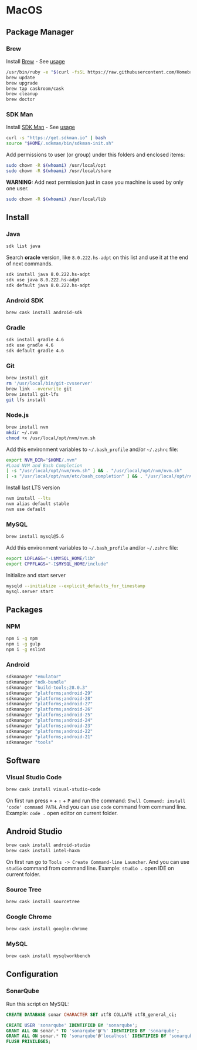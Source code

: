 # MacOS

## Package Manager

### Brew

Install [Brew](https://brew.sh) - See [usage](https://docs.brew.sh/FAQ)

```bash
/usr/bin/ruby -e "$(curl -fsSL https://raw.githubusercontent.com/Homebrew/install/master/install)"
brew update
brew upgrade
brew tap caskroom/cask
brew cleanup
brew doctor
```

### SDK Man

Install [SDK Man](http://sdkman.io) - See [usage](https://sdkman.io/usage)

```bash
curl -s "https://get.sdkman.io" | bash
source "$HOME/.sdkman/bin/sdkman-init.sh"
```

Add permissions to user (or group) under this folders and enclosed items:

```bash
sudo chown -R $(whoami) /usr/local/opt
sudo chown -R $(whoami) /usr/local/share
```

**WARNING:** Add next permission just in case you machine is used by only one user.

```bash
sudo chown -R $(whoami) /usr/local/lib
```

## Install

### Java

```bash
sdk list java
```

Search **oracle** version, like `8.0.222.hs-adpt` on this list and use it at the end of next commands.

```bash
sdk install java 8.0.222.hs-adpt
sdk use java 8.0.222.hs-adpt
sdk default java 8.0.222.hs-adpt
```

### Android SDK

```bash
brew cask install android-sdk
```

### Gradle

```bash
sdk install gradle 4.6
sdk use gradle 4.6
sdk default gradle 4.6
```

### Git

```bash
brew install git
rm '/usr/local/bin/git-cvsserver'
brew link --overwrite git
brew install git-lfs
git lfs install
```

### Node.js

```bash
brew install nvm
mkdir ~/.nvm
chmod +x /usr/local/opt/nvm/nvm.sh
```

Add this environment variables to `~/.bash_profile` and/or `~/.zshrc` file:

```bash
export NVM_DIR="$HOME/.nvm"
#Load NVM and Bash Completion
[ -s "/usr/local/opt/nvm/nvm.sh" ] && . "/usr/local/opt/nvm/nvm.sh"
[ -s "/usr/local/opt/nvm/etc/bash_completion" ] && . "/usr/local/opt/nvm/etc/bash_completion"
```

Install last LTS version

```bash
nvm install --lts
nvm alias default stable
nvm use default
```

### MySQL

```bash
brew install mysql@5.6
```

Add this environment variables to `~/.bash_profile` and/or `~/.zshrc` file:

```bash
export LDFLAGS="-L$MYSQL_HOME/lib"
export CPPFLAGS="-I$MYSQL_HOME/include"
```

Initialize and start server

```bash
mysqld --initialize --explicit_defaults_for_timestamp
mysql.server start
```

## Packages

### NPM

```bash
npm i -g npm
npm i -g gulp
npm i -g eslint
```

### Android

```bash
sdkmanager "emulator"
sdkmanager "ndk-bundle"
sdkmanager "build-tools;28.0.3"
sdkmanager "platforms;android-29"
sdkmanager "platforms;android-28"
sdkmanager "platforms;android-27"
sdkmanager "platforms;android-26"
sdkmanager "platforms;android-25"
sdkmanager "platforms;android-24"
sdkmanager "platforms;android-23"
sdkmanager "platforms;android-22"
sdkmanager "platforms;android-21"
sdkmanager "tools"
```

## Software

### Visual Studio Code

```bash
brew cask install visual-studio-code
```

On first run press `⌘` + `⇧` + `P` and run the command: `Shell Command: install 'code' command PATH`. And you can use `code` command from command line. Example: `code .` open editor on current folder.

## Android Studio

```bash
brew cask install android-studio
brew cask install intel-haxm
```

On first run go to `Tools -> Create Command-line Launcher`. And you can use `studio` command from command line. Example: `studio .` open IDE on current folder.

### Source Tree

```bash
brew cask install sourcetree
```

### Google Chrome

```bash
brew cask install google-chrome
```

### MySQL 

```bash
brew cask install mysqlworkbench
```

## Configuration

### SonarQube

Run this script on MySQL:

```sql
CREATE DATABASE sonar CHARACTER SET utf8 COLLATE utf8_general_ci;

CREATE USER 'sonarqube' IDENTIFIED BY 'sonarqube';
GRANT ALL ON sonar.* TO 'sonarqube'@'%' IDENTIFIED BY 'sonarqube';
GRANT ALL ON sonar.* TO 'sonarqube'@'localhost' IDENTIFIED BY 'sonarqube';
FLUSH PRIVILEGES;
```
